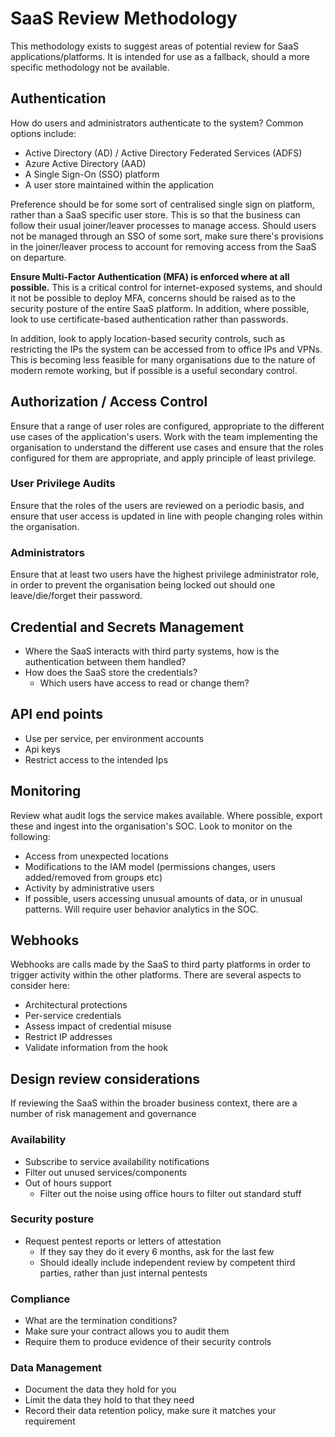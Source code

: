 # SaaS Review Methodology

This methodology exists to suggest areas of potential review for SaaS applications/platforms. It is intended for use as a fallback, should a more specific methodology not be available.

## Authentication

How do users and administrators authenticate to the system? Common options include:

* Active Directory (AD) / Active Directory Federated Services (ADFS)
* Azure Active Directory (AAD)
* A Single Sign-On (SSO) platform
* A user store maintained within the application

Preference should be for some sort of centralised single sign on platform, rather than a SaaS specific user store. This is so that the business can follow their usual joiner/leaver processes to manage access. Should users not be managed through an SSO of some sort, make sure there's provisions in the joiner/leaver process to account for removing access from the SaaS on departure.

**Ensure Multi-Factor Authentication (MFA) is enforced where at all possible.**  This is a critical control for internet-exposed systems, and should it not be possible to deploy MFA, concerns should be raised as to the security posture of the entire SaaS platform. In addition, where possible, look to use certificate-based authentication rather than passwords.

In addition, look to apply location-based security controls, such as restricting the IPs the system can be accessed from to office IPs and VPNs. This is becoming less feasible for many organisations due to the nature of modern remote working, but if possible is a useful secondary control.

## Authorization / Access Control

Ensure that a range of user roles are configured, appropriate to the different use cases of the application's users. Work with the team implementing the organisation to understand the different use cases and ensure that the roles configured for them are appropriate, and apply principle of least privilege.

### User Privilege Audits

Ensure that the roles of the users are reviewed on a periodic basis, and ensure that user access is updated in line with people changing roles within the organisation.

### Administrators

Ensure that at least two users have the highest privilege administrator role, in order to prevent the organisation being locked out should one leave/die/forget their password.

## Credential and Secrets Management

* Where the SaaS interacts with third party systems, how is the authentication between them handled? 
* How does the SaaS store the credentials?
  * Which users have access to read or change them?

## API end points

* Use per service, per environment accounts
* Api keys
* Restrict access to the intended Ips

## Monitoring

Review what audit logs the service makes available. Where possible, export these and ingest into the organisation's SOC. Look to monitor on the following:

* Access from unexpected locations
* Modifications to the IAM model (permissions changes, users added/removed from groups etc)
* Activity by administrative users
* If possible, users accessing unusual amounts of data, or in unusual patterns. Will require user behavior analytics in the SOC.

## Webhooks

Webhooks are calls made by the SaaS to third party platforms in order to trigger activity within the other platforms. There are several aspects to consider here:

* Architectural protections
* Per-service credentials
* Assess impact of credential misuse
* Restrict IP addresses
* Validate information from the hook

## Design review considerations

If reviewing the SaaS within the broader business context, there are a number of risk management and governance 

### Availability

* Subscribe to service availability notifications
* Filter out unused services/components
* Out of hours support
  * Filter out the noise using office hours to filter out standard stuff

### Security posture

* Request pentest reports or letters of attestation
  * If they say they do it every 6 months, ask for the last few
  * Should ideally include independent review by competent third parties, rather than just internal pentests

### Compliance

* What are the termination conditions?
* Make sure your contract allows you to audit them
* Require them to produce evidence of their security controls
  
### Data Management

* Document the data they hold for you
* Limit the data they hold to that they need
* Record their data retention policy, make sure it matches your requirement
